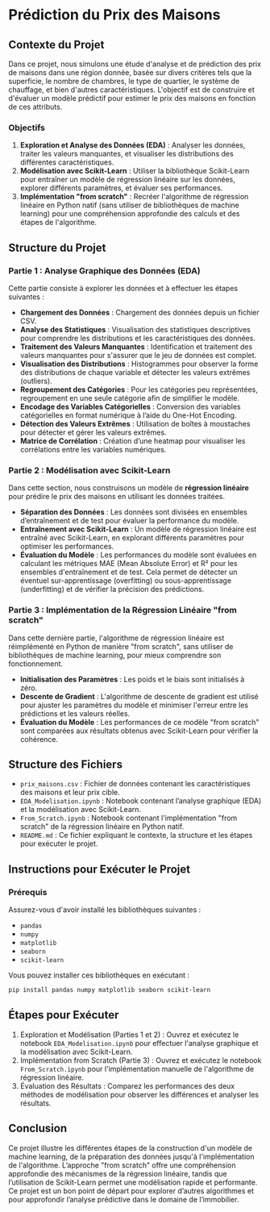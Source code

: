 # Prédiction du Prix des Maisons

## Contexte du Projet

Dans ce projet, nous simulons une étude d'analyse et de prédiction des prix de maisons dans une région donnée, basée sur divers critères tels que la superficie, le nombre de chambres, le type de quartier, le système de chauffage, et bien d'autres caractéristiques. L'objectif est de construire et d'évaluer un modèle prédictif pour estimer le prix des maisons en fonction de ces attributs.

### Objectifs
1. **Exploration et Analyse des Données (EDA)** : Analyser les données, traiter les valeurs manquantes, et visualiser les distributions des différentes caractéristiques.
2. **Modélisation avec Scikit-Learn** : Utiliser la bibliothèque Scikit-Learn pour entraîner un modèle de régression linéaire sur les données, explorer différents paramètres, et évaluer ses performances.
3. **Implémentation "from scratch"** : Recréer l'algorithme de régression linéaire en Python natif (sans utiliser de bibliothèques de machine learning) pour une compréhension approfondie des calculs et des étapes de l'algorithme.

## Structure du Projet

### Partie 1 : Analyse Graphique des Données (EDA)

Cette partie consiste à explorer les données et à effectuer les étapes suivantes :
- **Chargement des Données** : Chargement des données depuis un fichier CSV.
- **Analyse des Statistiques** : Visualisation des statistiques descriptives pour comprendre les distributions et les caractéristiques des données.
- **Traitement des Valeurs Manquantes** : Identification et traitement des valeurs manquantes pour s'assurer que le jeu de données est complet.
- **Visualisation des Distributions** : Histogrammes pour observer la forme des distributions de chaque variable et détecter les valeurs extrêmes (outliers).
- **Regroupement des Catégories** : Pour les catégories peu représentées, regroupement en une seule catégorie afin de simplifier le modèle.
- **Encodage des Variables Catégorielles** : Conversion des variables catégorielles en format numérique à l’aide du One-Hot Encoding.
- **Détection des Valeurs Extrêmes** : Utilisation de boîtes à moustaches pour détecter et gérer les valeurs extrêmes.
- **Matrice de Corrélation** : Création d’une heatmap pour visualiser les corrélations entre les variables numériques.

### Partie 2 : Modélisation avec Scikit-Learn

Dans cette section, nous construisons un modèle de **régression linéaire** pour prédire le prix des maisons en utilisant les données traitées.
- **Séparation des Données** : Les données sont divisées en ensembles d’entraînement et de test pour évaluer la performance du modèle.
- **Entraînement avec Scikit-Learn** : Un modèle de régression linéaire est entraîné avec Scikit-Learn, en explorant différents paramètres pour optimiser les performances.
- **Évaluation du Modèle** : Les performances du modèle sont évaluées en calculant les métriques MAE (Mean Absolute Error) et R² pour les ensembles d'entraînement et de test. Cela permet de détecter un éventuel sur-apprentissage (overfitting) ou sous-apprentissage (underfitting) et de vérifier la précision des prédictions.

### Partie 3 : Implémentation de la Régression Linéaire "from scratch"

Dans cette dernière partie, l'algorithme de régression linéaire est réimplémenté en Python de manière "from scratch", sans utiliser de bibliothèques de machine learning, pour mieux comprendre son fonctionnement.
- **Initialisation des Paramètres** : Les poids et le biais sont initialisés à zéro.
- **Descente de Gradient** : L'algorithme de descente de gradient est utilisé pour ajuster les paramètres du modèle et minimiser l'erreur entre les prédictions et les valeurs réelles.
- **Évaluation du Modèle** : Les performances de ce modèle "from scratch" sont comparées aux résultats obtenus avec Scikit-Learn pour vérifier la cohérence.

## Structure des Fichiers

- `prix_maisons.csv` : Fichier de données contenant les caractéristiques des maisons et leur prix cible.
- `EDA_Modelisation.ipynb` : Notebook contenant l’analyse graphique (EDA) et la modélisation avec Scikit-Learn.
- `From_Scratch.ipynb` : Notebook contenant l'implémentation "from scratch" de la régression linéaire en Python natif.
- `README.md` : Ce fichier expliquant le contexte, la structure et les étapes pour exécuter le projet.

## Instructions pour Exécuter le Projet

### Prérequis

Assurez-vous d'avoir installé les bibliothèques suivantes :
- `pandas`
- `numpy`
- `matplotlib`
- `seaborn`
- `scikit-learn`

Vous pouvez installer ces bibliothèques en exécutant :

```bash
pip install pandas numpy matplotlib seaborn scikit-learn
```

## Étapes pour Exécuter

1. Exploration et Modélisation (Parties 1 et 2) : Ouvrez et exécutez le notebook `EDA_Modelisation.ipynb` pour effectuer l'analyse graphique et la modélisation avec Scikit-Learn.
2. Implémentation from Scratch (Partie 3) : Ouvrez et exécutez le notebook `From_Scratch.ipynb` pour l'implémentation manuelle de l'algorithme de régression linéaire.
3. Évaluation des Résultats : Comparez les performances des deux méthodes de modélisation pour observer les différences et analyser les résultats.

## Conclusion

Ce projet illustre les différentes étapes de la construction d'un modèle de machine learning, de la préparation des données jusqu'à l'implémentation de l'algorithme. L’approche "from scratch" offre une compréhension approfondie des mécanismes de la régression linéaire, tandis que l’utilisation de Scikit-Learn permet une modélisation rapide et performante. Ce projet est un bon point de départ pour explorer d’autres algorithmes et pour approfondir l’analyse prédictive dans le domaine de l’immobilier.
